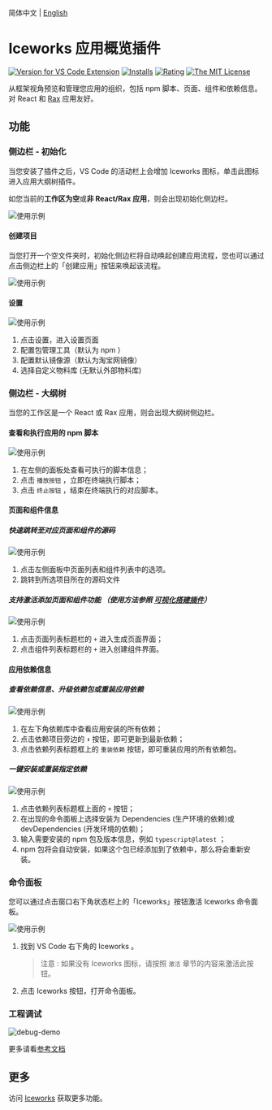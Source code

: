 简体中文 | [English](https://github.com/ice-lab/iceworks/blob/master/extensions/iceworks-app/README.md)

# Iceworks 应用概览插件

[![Version for VS Code Extension](https://vsmarketplacebadge.apphb.com/version-short/iceworks-team.iceworks-app.svg?logo=visual-studio-code)](https://marketplace.visualstudio.com/items?itemName=iceworks-team.iceworks-app)
[![Installs](https://vsmarketplacebadge.apphb.com/installs-short/iceworks-team.iceworks-app.svg)](https://marketplace.visualstudio.com/items?itemName=iceworks-team.iceworks-app)
[![Rating](https://vsmarketplacebadge.apphb.com/rating-short/iceworks-team.iceworks-app.svg)](https://marketplace.visualstudio.com/items?itemName=iceworks-team.iceworks-app)
[![The MIT License](https://img.shields.io/badge/license-MIT-blue.svg)](http://opensource.org/licenses/MIT)

从框架视角预览和管理您应用的组织，包括 npm 脚本、页面、组件和依赖信息。对 React 和 [Rax](https://rax.js.org/) 应用友好。

## 功能

### 侧边栏 - 初始化

当您安装了插件之后，VS Code 的活动栏上会增加 Iceworks 图标，单击此图标进入应用大纲树插件。

如您当前的**工作区为空**或**非 React/Rax 应用**，则会出现初始化侧边栏。

![使用示例](https://user-images.githubusercontent.com/56879942/87553484-8e928980-c6e5-11ea-8183-a6ba7f4eae95.gif)

#### 创建项目

当您打开一个空文件夹时，初始化侧边栏将自动唤起创建应用流程，您也可以通过点击侧边栏上的「创建应用」按钮来唤起该流程。

![使用示例](https://user-images.githubusercontent.com/56879942/87407459-c4a41080-c5f4-11ea-882e-d198afc35413.png)

#### 设置

![使用示例](https://user-images.githubusercontent.com/56879942/87531798-d1903500-c6c4-11ea-9c6d-e19d6241c91a.gif)

1. 点击设置，进入设置页面
2. 配置包管理工具（默认为 npm ）
3. 配置默认镜像源（默认为淘宝网镜像）
4. 选择自定义物料库 (无默认外部物料库)

### 侧边栏 - 大纲树

当您的工作区是一个 React 或 Rax 应用，则会出现大纲树侧边栏。

#### 查看和执行应用的 npm 脚本

![使用示例](https://user-images.githubusercontent.com/56879942/87393980-9f59d700-c5e1-11ea-9e07-0244926f54cc.gif)

1. 在左侧的面板处查看可执行的脚本信息；
2. 点击 `播放按钮` ，立即在终端执行脚本；
3. 点击 `终止按钮` ，结束在终端执行的对应脚本。

#### 页面和组件信息

##### 快速跳转至对应页面和组件的源码

![使用示例](https://user-images.githubusercontent.com/56879942/87393958-9963f600-c5e1-11ea-9c96-94fc10492577.gif)

1. 点击左侧面板中页面列表和组件列表中的选项。
2. 跳转到所选项目所在的源码文件

##### 支持激活添加页面和组件功能 （使用方法参照 [可视化搭建插件](https://marketplace.visualstudio.com/items?itemName=iceworks-team.iceworks-ui-builder)）

![使用示例](https://user-images.githubusercontent.com/56879942/87393953-949f4200-c5e1-11ea-896a-fd2d592050e0.gif)

1. 点击页面列表标题栏的 `+` 进入生成页面界面；
2. 点击组件列表标题栏的 `+` 进入创建组件界面。

#### 应用依赖信息

##### 查看依赖信息、升级依赖包或重装应用依赖

![使用示例](https://user-images.githubusercontent.com/56879942/87393973-9cf77d00-c5e1-11ea-8baa-96c8c41229cf.gif)

1. 在左下角依赖库中查看应用安装的所有依赖；
2. 点击依赖项目旁边的 `⬆️` 按钮，即可更新到最新依赖；
3. 点击依赖列表标题框上的 `重装依赖` 按钮，即可重装应用的所有依赖包。

##### 一键安装或重装指定依赖

![使用示例](https://user-images.githubusercontent.com/56879942/87393970-9bc65000-c5e1-11ea-9724-3bd47c4b21ed.gif)

1. 点击依赖列表标题框上面的 `+` 按钮；
2. 在出现的命令面板上选择安装为 Dependencies (生产环境的依赖)或 devDependencies (开发环境的依赖)；
3. 输入需要安装的 npm 包及版本信息，例如 `typescript@latest` ；
4. npm 包将会自动安装，如果这个包已经添加到了依赖中，那么将会重新安装。

### 命令面板

您可以通过点击窗口右下角状态栏上的「Iceworks」按钮激活 Iceworks 命令面板。

![使用示例](https://user-images.githubusercontent.com/56879942/87544740-8d5b5f80-c6d9-11ea-85ff-bc31501911e1.gif)

1. 找到 VS Code 右下角的 Iceworks 。
    > 注意 : 如果没有 Iceworks 图标，请按照 `激活` 章节的内容来激活此按钮。
2. 点击 Iceworks 按钮，打开命令面板。

### 工程调试

![debug-demo](https://img.alicdn.com/tfs/TB1vCixhP39YK4jSZPcXXXrUFXa-1200-695.gif)

更多请看[参考文档](https://github.com/ice-lab/iceworks/blob/master/extensions/iceworks-app/docs/debug.md)

## 更多

访问 [Iceworks](https://marketplace.visualstudio.com/items?itemName=iceworks-team.iceworks) 获取更多功能。
